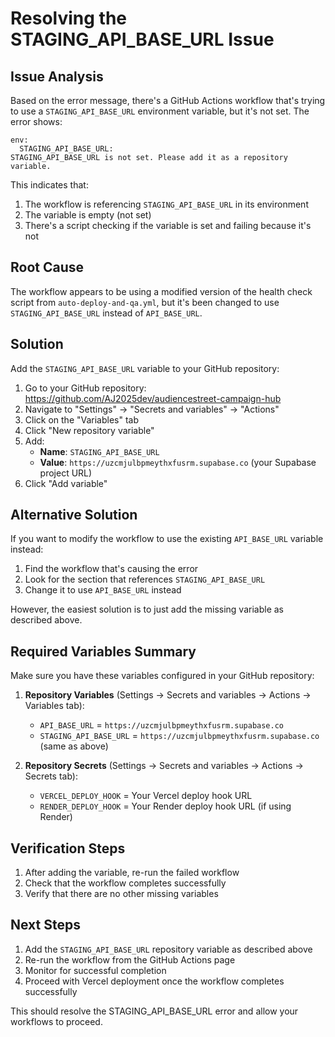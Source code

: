 # Resolving the STAGING_API_BASE_URL Issue

## Issue Analysis
Based on the error message, there's a GitHub Actions workflow that's trying to use a `STAGING_API_BASE_URL` environment variable, but it's not set. The error shows:

```
env:
  STAGING_API_BASE_URL: 
STAGING_API_BASE_URL is not set. Please add it as a repository variable.
```

This indicates that:
1. The workflow is referencing `STAGING_API_BASE_URL` in its environment
2. The variable is empty (not set)
3. There's a script checking if the variable is set and failing because it's not

## Root Cause
The workflow appears to be using a modified version of the health check script from `auto-deploy-and-qa.yml`, but it's been changed to use `STAGING_API_BASE_URL` instead of `API_BASE_URL`.

## Solution
Add the `STAGING_API_BASE_URL` variable to your GitHub repository:

1. Go to your GitHub repository: https://github.com/AJ2025dev/audiencestreet-campaign-hub
2. Navigate to "Settings" → "Secrets and variables" → "Actions"
3. Click on the "Variables" tab
4. Click "New repository variable"
5. Add:
   - **Name**: `STAGING_API_BASE_URL`
   - **Value**: `https://uzcmjulbpmeythxfusrm.supabase.co` (your Supabase project URL)
6. Click "Add variable"

## Alternative Solution
If you want to modify the workflow to use the existing `API_BASE_URL` variable instead:

1. Find the workflow that's causing the error
2. Look for the section that references `STAGING_API_BASE_URL`
3. Change it to use `API_BASE_URL` instead

However, the easiest solution is to just add the missing variable as described above.

## Required Variables Summary
Make sure you have these variables configured in your GitHub repository:

1. **Repository Variables** (Settings → Secrets and variables → Actions → Variables tab):
   - `API_BASE_URL` = `https://uzcmjulbpmeythxfusrm.supabase.co`
   - `STAGING_API_BASE_URL` = `https://uzcmjulbpmeythxfusrm.supabase.co` (same as above)

2. **Repository Secrets** (Settings → Secrets and variables → Actions → Secrets tab):
   - `VERCEL_DEPLOY_HOOK` = Your Vercel deploy hook URL
   - `RENDER_DEPLOY_HOOK` = Your Render deploy hook URL (if using Render)

## Verification Steps
1. After adding the variable, re-run the failed workflow
2. Check that the workflow completes successfully
3. Verify that there are no other missing variables

## Next Steps
1. Add the `STAGING_API_BASE_URL` repository variable as described above
2. Re-run the workflow from the GitHub Actions page
3. Monitor for successful completion
4. Proceed with Vercel deployment once the workflow completes successfully

This should resolve the STAGING_API_BASE_URL error and allow your workflows to proceed.